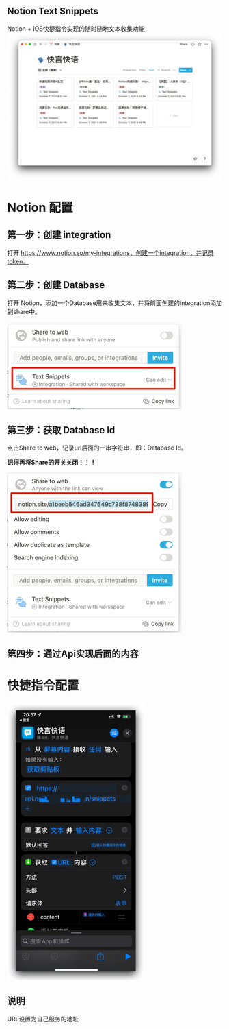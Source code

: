 Notion Text Snippets
----
Notion + iOS快捷指令实现的随时随地文本收集功能
![img.png](img.png)

# Notion 配置

## 第一步：创建 integration

打开 https://www.notion.so/my-integrations，创建一个integration，并记录token。

## 第二步：创建 Database

打开 Notion，添加一个Database用来收集文本，并将前面创建的integration添加到share中。

![img_2.png](img_2.png)

## 第三步：获取 Database Id

点击Share to web，记录url后面的一串字符串，即：Database Id。

**记得再将Share的开关关闭！！！**

![img_3.png](img_3.png)

## 第四步：通过Api实现后面的内容

# 快捷指令配置

![img_1.png](img_1.png)

## 说明

URL设置为自己服务的地址